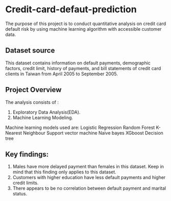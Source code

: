 # Credit-card-defaut-prediction

The purpose of this project is to conduct quantitative analysis on credit card default risk by using  machine learning algorithm with accessible customer data.

## Dataset source
This dataset contains information on default payments, demographic factors, credit limit, history of payments, and bill statements of credit card clients in Taiwan from April 2005 to September 2005.

## Project Overview

The analysis consists of :

1. Exploratory Data Analysis(EDA).
2. Machine Learning Modeling.

Machine learning models used are:
Logistic Regression 
Random Forest
K-Nearest Neighbour
Support vector machine
Naive bayes
XGboost
Decision tree 

## Key findings:
1. Males have more delayed payment than females in this dataset. Keep in mind that this finding only applies to this dataset.
2. Customers with higher education have less default payments and higher credit limits.
3. There appears to be no correlation between default payment and marital status.
